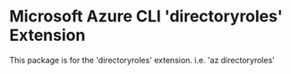 Microsoft Azure CLI 'directoryroles' Extension
==========================================

This package is for the 'directoryroles' extension.
i.e. 'az directoryroles'

